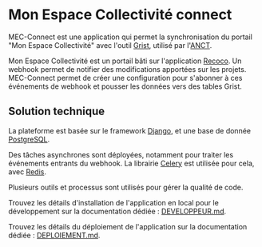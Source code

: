 # Mon Espace Collectivité connect

MEC-Connect est une application qui permet la synchronisation du portail "Mon Espace Collectivité" avec l'outil [Grist](https://donnees.incubateur.anct.gouv.fr/toolbox/grist), utilisé par l'[ANCT](https://agence-cohesion-territoires.gouv.fr/).

Mon Espace Collectivité est un portail bâti sur l'application [Recoco](https://github.com/betagouv/recommandations-collaboratives). Un webhook permet de notifier des modifications apportées sur les projets. MEC-Connect permet de créer une configuration pour s'abonner à ces événements de webhook et pousser les données vers des tables Grist.

## Solution technique

La plateforme est basée sur le framework [Django](https://www.djangoproject.com/), et une base de donnée [PostgreSQL](https://www.postgresql.org/).

Des tâches asynchrones sont déployées, notamment pour traiter les événements entrants du webhook. La librairie [Celery](https://docs.celeryq.dev/en/stable/getting-started/introduction.html) est utilisée pour cela, avec [Redis](https://redis.io/fr/).

Plusieurs outils et processus sont utilisés pour gérer la qualité de code.

Trouvez les détails d'installation de l'application en local pour le développement sur la documentation dédiée : [DEVELOPPEUR.md](doc/DEVELOPPEUR.md).

Trouvez les détails du déploiement de l'application sur la documentation dédiée : [DEPLOIEMENT.md](doc/DEPLOIEMENT.md).
